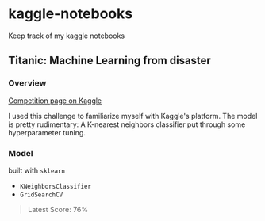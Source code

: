 # kaggle-notebooks
Keep track of my kaggle notebooks

## Titanic: Machine Learning from disaster

### Overview
[Competition page on Kaggle](https://www.kaggle.com/c/titanic/overview)

I used this challenge to familiarize myself with Kaggle's platform. The model is pretty rudimentary: A K-nearest neighbors classifier put through some hyperparameter tuning.

### Model
built with `sklearn`
- `KNeighborsClassifier`
- `GridSearchCV`

> Latest Score: 76%